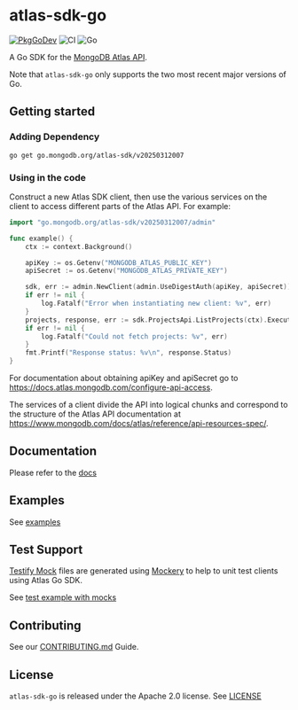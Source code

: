 # atlas-sdk-go
[![PkgGoDev](https://pkg.go.dev/badge/go.mongodb.org/atlas-sdk)](https://pkg.go.dev/go.mongodb.org/atlas-sdk)
![CI](https://github.com/mongodb/atlas-sdk-go/workflows/CI/badge.svg)
![Go](https://img.shields.io/github/go-mod/go-version/mongodb/atlas-sdk-go)

A Go SDK for the [MongoDB Atlas API](https://docs.atlas.mongodb.com/api/).

Note that `atlas-sdk-go` only supports the two most recent major versions of Go.

## Getting started

### Adding Dependency

```terminal
go get go.mongodb.org/atlas-sdk/v20250312007
```

### Using in the code

Construct a new Atlas SDK client, then use the various services on the client to
access different parts of the Atlas API. For example:

```go
import "go.mongodb.org/atlas-sdk/v20250312007/admin"

func example() {
	ctx := context.Background()

	apiKey := os.Getenv("MONGODB_ATLAS_PUBLIC_KEY")
	apiSecret := os.Getenv("MONGODB_ATLAS_PRIVATE_KEY")

	sdk, err := admin.NewClient(admin.UseDigestAuth(apiKey, apiSecret))
	if err != nil {
		log.Fatalf("Error when instantiating new client: %v", err)
	}
	projects, response, err := sdk.ProjectsApi.ListProjects(ctx).Execute()
	if err != nil {
		log.Fatalf("Could not fetch projects: %v", err)
	}
	fmt.Printf("Response status: %v\n", response.Status)
}
```

For documentation about obtaining apiKey and apiSecret go to
https://docs.atlas.mongodb.com/configure-api-access.

The services of a client divide the API into logical chunks and correspond to
the structure of the Atlas API documentation at
https://www.mongodb.com/docs/atlas/reference/api-resources-spec/.

## Documentation

Please refer to the [docs](./docs)

## Examples

See [examples](./examples)

## Test Support

[Testify Mock](https://pkg.go.dev/github.com/stretchr/testify/mock) files are generated using [Mockery](https://github.com/vektra/mockery) to help to unit test clients using Atlas Go SDK.

See [test example with mocks](./examples/mock/cluster_test.go)

## Contributing

See our [CONTRIBUTING.md](CONTRIBUTING.md) Guide.

## License

`atlas-sdk-go` is released under the Apache 2.0 license. See [LICENSE](LICENSE)
